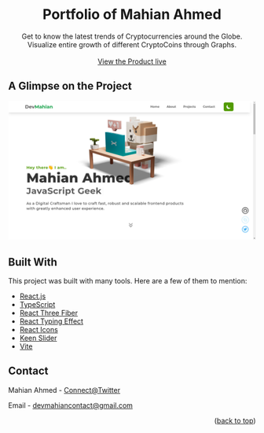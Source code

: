 <div id="top"></div>

<!-- PROJECT LOGO -->
<div align="center">
  <h1 align="center">Portfolio of Mahian Ahmed</h1>

  <p align="center">
    Get to know the latest trends of Cryptocurrencies around the Globe. Visualize entire growth of different CryptoCoins through Graphs.
    <br />
    <br />
    <a href="https://cryptoversereact.vercel.app/">View the Product live</a>
  </p>
</div>

<!-- ABOUT THE PROJECT -->

## A Glimpse on the Project

<img src="assets/images/portfolio-preview.png" alt="Home Page Preview" />

## Built With

This project was built with many tools. Here are a few of them to mention:

- [React.js](https://reactjs.org/)
- [TypeScript](https://www.typescriptlang.org/)
- [React Three Fiber](https://github.com/pmndrs/react-three-fiber)
- [React Typing Effect](https://github.com/lamyfarai/react-typing-effect#readme)
- [React Icons](https://react-icons.github.io/react-icons)
- [Keen Slider](https://keen-slider.io/)
- [Vite](https://vitejs.dev/)

<!-- CONTACT -->

## Contact

Mahian Ahmed - [Connect@Twitter](https://twitter.com/DeveloperMahian)

Email - devmahiancontact@gmail.com

<p align="right">(<a href="#top">back to top</a>)</p>
